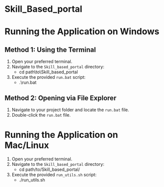 # Skill_Based_portal

# Running the Application on Windows

## Method 1: Using the Terminal
1. Open your preferred terminal.
2. Navigate to the `Skill_based_portal` directory:
    - cd path\to\Skill_based_portal
3. Execute the provided `run.bat` script:
    - .\run.bat

## Method 2: Opening via File Explorer
1. Navigate to your project folder and locate the `run.bat` file.
2. Double-click the `run.bat` file.

# Running the Application on Mac/Linux
1. Open your preferred terminal.
2. Navigate to the `Skill_based_portal` directory:
    - cd path/to/Skill_based_portal/
3. Execute the provided `run_utils.sh` script:
    - ./run_utils.sh
